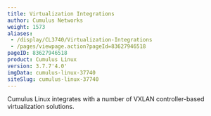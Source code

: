 ```yaml
---
title: Virtualization Integrations
author: Cumulus Networks
weight: 1573
aliases:
 - /display/CL3740/Virtualization-Integrations
 - /pages/viewpage.action?pageId=83627946518
pageID: 83627946518
product: Cumulus Linux
version: 3.7.7'4.0'
imgData: cumulus-linux-37740
siteSlug: cumulus-linux-37740
---
```

Cumulus Linux integrates with a number of VXLAN controller-based
virtualization solutions.

<article id="html-search-results" class="ht-content" style="display: none;">

</article>

<footer id="ht-footer">

</footer>
<!--stackedit_data:
eyJoaXN0b3J5IjpbNjE4MDU0NzA2XX0=
-->